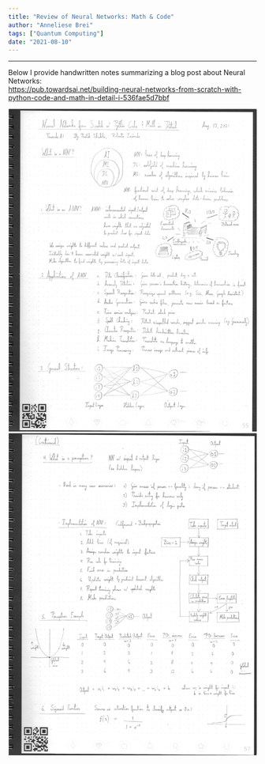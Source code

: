 ```yaml
---
title: "Review of Neural Networks: Math & Code"
author: "Anneliese Brei"
tags: ["Quantum Computing"] 
date: "2021-08-10" 
---
```

-------
Below I provide handwritten notes summarizing a blog post about Neural Networks: \
https://pub.towardsai.net/building-neural-networks-from-scratch-with-python-code-and-math-in-detail-i-536fae5d7bbf


![Binary Classifier Experiment](research-aug10a.png "Complete diagram")
![Binary Classifier Experiment](research-aug10b.png "Complete diagram") 